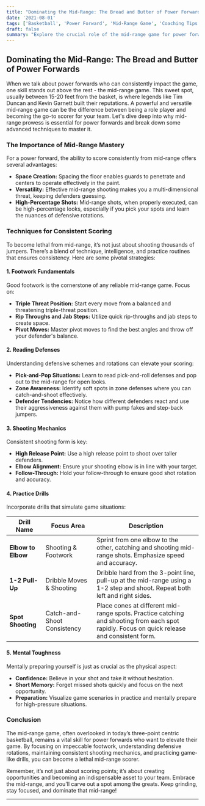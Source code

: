 ```yaml
---
title: "Dominating the Mid-Range: The Bread and Butter of Power Forwards"
date: '2021-08-01'
tags: ['Basketball', 'Power Forward', 'Mid-Range Game', 'Coaching Tips', 'Player Development']
draft: false
summary: "Explore the crucial role of the mid-range game for power forwards, with expert techniques and insider tips for consistent scoring."
---
```


## Dominating the Mid-Range: The Bread and Butter of Power Forwards

When we talk about power forwards who can consistently impact the game, one skill stands out above the rest - the mid-range game. This sweet spot, usually between 15-20 feet from the basket, is where legends like Tim Duncan and Kevin Garnett built their reputations. A powerful and versatile mid-range game can be the difference between being a role player and becoming the go-to scorer for your team. Let's dive deep into why mid-range prowess is essential for power forwards and break down some advanced techniques to master it.

### The Importance of Mid-Range Mastery

For a power forward, the ability to score consistently from mid-range offers several advantages:

- **Space Creation:** Spacing the floor enables guards to penetrate and centers to operate effectively in the paint.
- **Versatility:** Effective mid-range shooting makes you a multi-dimensional threat, keeping defenders guessing.
- **High-Percentage Shots:** Mid-range shots, when properly executed, can be high-percentage looks, especially if you pick your spots and learn the nuances of defensive rotations.

### Techniques for Consistent Scoring

To become lethal from mid-range, it’s not just about shooting thousands of jumpers. There’s a blend of technique, intelligence, and practice routines that ensures consistency. Here are some pivotal strategies:

#### 1. **Footwork Fundamentals**
Good footwork is the cornerstone of any reliable mid-range game. Focus on:

- **Triple Threat Position:** Start every move from a balanced and threatening triple-threat position.
- **Rip Throughs and Jab Steps:** Utilize quick rip-throughs and jab steps to create space.
- **Pivot Moves:** Master pivot moves to find the best angles and throw off your defender's balance.

#### 2. **Reading Defenses**
Understanding defensive schemes and rotations can elevate your scoring:

- **Pick-and-Pop Situations:** Learn to read pick-and-roll defenses and pop out to the mid-range for open looks.
- **Zone Awareness:** Identify soft spots in zone defenses where you can catch-and-shoot effectively.
- **Defender Tendencies:** Notice how different defenders react and use their aggressiveness against them with pump fakes and step-back jumpers.

#### 3. **Shooting Mechanics**
Consistent shooting form is key:

- **High Release Point:** Use a high release point to shoot over taller defenders.
- **Elbow Alignment:** Ensure your shooting elbow is in line with your target.
- **Follow-Through:** Hold your follow-through to ensure good shot rotation and accuracy.

#### 4. **Practice Drills**
Incorporate drills that simulate game situations:

| Drill Name          | Focus Area                     | Description                                                    |
|---------------------|--------------------------------|----------------------------------------------------------------|
| **Elbow to Elbow**  | Shooting & Footwork            | Sprint from one elbow to the other, catching and shooting mid-range shots. Emphasize speed and accuracy.  |
| **1-2 Pull-Up**     | Dribble Moves & Shooting       | Dribble hard from the 3-point line, pull-up at the mid-range using a 1-2 step and shoot. Repeat both left and right sides. |
| **Spot Shooting**   | Catch-and-Shoot Consistency    | Place cones at different mid-range spots. Practice catching and shooting from each spot rapidly. Focus on quick release and consistent form. |

#### 5. **Mental Toughness**
Mentally preparing yourself is just as crucial as the physical aspect:

- **Confidence:** Believe in your shot and take it without hesitation.
- **Short Memory:** Forget missed shots quickly and focus on the next opportunity.
- **Preparation:** Visualize game scenarios in practice and mentally prepare for high-pressure situations.

### Conclusion

The mid-range game, often overlooked in today’s three-point centric basketball, remains a vital skill for power forwards who want to elevate their game. By focusing on impeccable footwork, understanding defensive rotations, maintaining consistent shooting mechanics, and practicing game-like drills, you can become a lethal mid-range scorer. 

Remember, it’s not just about scoring points; it’s about creating opportunities and becoming an indispensable asset to your team. Embrace the mid-range, and you'll carve out a spot among the greats. Keep grinding, stay focused, and dominate that mid-range!

---
```
